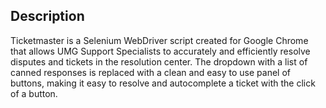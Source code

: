 ## Description

Ticketmaster is a Selenium WebDriver script created for Google Chrome that allows UMG Support Specialists to accurately and efficiently resolve disputes and tickets in the resolution center. The dropdown with a list of canned responses is replaced with a clean and easy to use panel of buttons, making it easy to resolve and autocomplete a ticket with the click of a button. 

